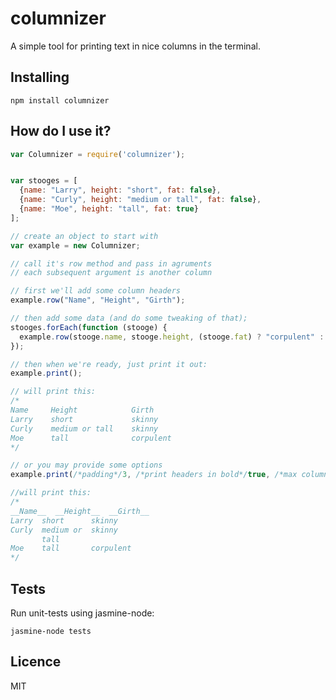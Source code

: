 # columnizer

A simple tool for printing text in nice columns in the terminal.


## Installing

```shell
npm install columnizer
```

## How do I use it?
```js
var Columnizer = require('columnizer');


var stooges = [
  {name: "Larry", height: "short", fat: false},
  {name: "Curly", height: "medium or tall", fat: false},
  {name: "Moe", height: "tall", fat: true}
];

// create an object to start with
var example = new Columnizer;

// call it's row method and pass in agruments
// each subsequent argument is another column

// first we'll add some column headers
example.row("Name", "Height", "Girth");

// then add some data (and do some tweaking of that);
stooges.forEach(function (stooge) {
  example.row(stooge.name, stooge.height, (stooge.fat) ? "corpulent" : "skinny");
});

// then when we're ready, just print it out:
example.print();

// will print this:
/*
Name     Height            Girth        
Larry    short             skinny       
Curly    medium or tall    skinny       
Moe      tall              corpulent    
*/

// or you may provide some options
example.print(/*padding*/3, /*print headers in bold*/true, /*max column width*/9);

//will print this:
/*
__Name__  __Height__  __Girth__
Larry  short      skinny
Curly  medium or  skinny
       tall
Moe    tall       corpulent
*/

```

## Tests

Run unit-tests using jasmine-node:
```
jasmine-node tests
```

## Licence

MIT